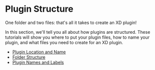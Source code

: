 # Plugin Structure

One folder and two files: that's all it takes to create an XD plugin!

In this section, we'll tell you all about how plugins are structured. These tutorials will show you where to put your plugin files, how to name your plugin, and what files you need to create for an XD plugin.

- [Plugin Location and Name](./location.md)
- [Folder Structure](./folder-structure.md)
- [Plugin Names and Labels](./naming.md)